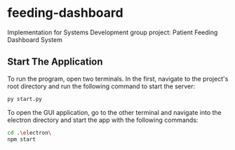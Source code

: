 # feeding-dashboard
Implementation for Systems Development group project: Patient Feeding Dashboard System

## Start The Application
To run the program, open two terminals. In the first, navigate to the project's root directory and run the following command to start the server:

```bash
py start.py
```

To open the GUI application, go to the other terminal and navigate into the electron directory and start the app with the following commands:

```bash
cd .\electron\
npm start
```